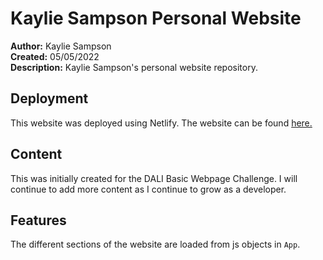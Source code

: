 # Kaylie Sampson Personal Website


**Author:** Kaylie Sampson <br />
**Created:** 05/05/2022 <br />
**Description:** Kaylie Sampson's personal website repository.

## Deployment

This website was deployed using Netlify. The website can be found [here.](https://kayliesampson.me/)

## Content

This was initially created for the DALI Basic Webpage Challenge. I will continue to add more content as I continue to grow as a developer.

## Features

The different sections of the website are loaded from js objects in `App`. 


